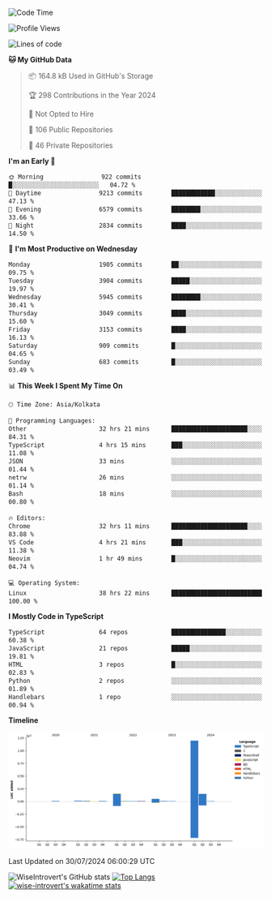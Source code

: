 <!--START_SECTION:waka-->
![Code Time](http://img.shields.io/badge/Code%20Time-1%2C990%20hrs%2020%20mins-blue)

![Profile Views](http://img.shields.io/badge/Profile%20Views-17-blue)

![Lines of code](https://img.shields.io/badge/From%20Hello%20World%20I%27ve%20Written-16.2%20million%20lines%20of%20code-blue)

**🐱 My GitHub Data** 

> 📦 164.8 kB Used in GitHub's Storage 
 > 
> 🏆 298 Contributions in the Year 2024
 > 
> 🚫 Not Opted to Hire
 > 
> 📜 106 Public Repositories 
 > 
> 🔑 46 Private Repositories 
 > 
**I'm an Early 🐤** 

```text
🌞 Morning                922 commits         █░░░░░░░░░░░░░░░░░░░░░░░░   04.72 % 
🌆 Daytime                9213 commits        ████████████░░░░░░░░░░░░░   47.13 % 
🌃 Evening                6579 commits        ████████░░░░░░░░░░░░░░░░░   33.66 % 
🌙 Night                  2834 commits        ████░░░░░░░░░░░░░░░░░░░░░   14.50 % 
```
📅 **I'm Most Productive on Wednesday** 

```text
Monday                   1905 commits        ██░░░░░░░░░░░░░░░░░░░░░░░   09.75 % 
Tuesday                  3904 commits        █████░░░░░░░░░░░░░░░░░░░░   19.97 % 
Wednesday                5945 commits        ████████░░░░░░░░░░░░░░░░░   30.41 % 
Thursday                 3049 commits        ████░░░░░░░░░░░░░░░░░░░░░   15.60 % 
Friday                   3153 commits        ████░░░░░░░░░░░░░░░░░░░░░   16.13 % 
Saturday                 909 commits         █░░░░░░░░░░░░░░░░░░░░░░░░   04.65 % 
Sunday                   683 commits         █░░░░░░░░░░░░░░░░░░░░░░░░   03.49 % 
```


📊 **This Week I Spent My Time On** 

```text
🕑︎ Time Zone: Asia/Kolkata

💬 Programming Languages: 
Other                    32 hrs 21 mins      █████████████████████░░░░   84.31 % 
TypeScript               4 hrs 15 mins       ███░░░░░░░░░░░░░░░░░░░░░░   11.08 % 
JSON                     33 mins             ░░░░░░░░░░░░░░░░░░░░░░░░░   01.44 % 
netrw                    26 mins             ░░░░░░░░░░░░░░░░░░░░░░░░░   01.14 % 
Bash                     18 mins             ░░░░░░░░░░░░░░░░░░░░░░░░░   00.80 % 

🔥 Editors: 
Chrome                   32 hrs 11 mins      █████████████████████░░░░   83.88 % 
VS Code                  4 hrs 21 mins       ███░░░░░░░░░░░░░░░░░░░░░░   11.38 % 
Neovim                   1 hr 49 mins        █░░░░░░░░░░░░░░░░░░░░░░░░   04.74 % 

💻 Operating System: 
Linux                    38 hrs 22 mins      █████████████████████████   100.00 % 
```

**I Mostly Code in TypeScript** 

```text
TypeScript               64 repos            ███████████████░░░░░░░░░░   60.38 % 
JavaScript               21 repos            █████░░░░░░░░░░░░░░░░░░░░   19.81 % 
HTML                     3 repos             █░░░░░░░░░░░░░░░░░░░░░░░░   02.83 % 
Python                   2 repos             ░░░░░░░░░░░░░░░░░░░░░░░░░   01.89 % 
Handlebars               1 repo              ░░░░░░░░░░░░░░░░░░░░░░░░░   00.94 % 
```



**Timeline**

![Lines of Code chart](https://raw.githubusercontent.com/wise-introvert/wise-introvert/master/assets/bar_graph.png)


 Last Updated on 30/07/2024 06:00:29 UTC
<!--END_SECTION:waka-->

![WiseIntrovert's GitHub stats](https://github-readme-stats.vercel.app/api?username=wise-introvert&count_private=true&show_icons=true)
[![Top Langs](https://github-readme-stats.vercel.app/api/top-langs/?username=wise-introvert&langs_count=10)](https://github.com/anuraghazra/github-readme-stats)
[![wise-introvert's wakatime stats](https://github-readme-stats.vercel.app/api/wakatime?username=wiseintrovert)](https://github.com/anuraghazra/github-readme-stats)
